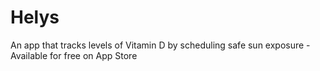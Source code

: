# Helys
An app that tracks levels of Vitamin D by scheduling safe sun exposure - Available for free on App Store
